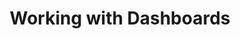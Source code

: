 ---
title: Working with Dashboards
linkTitle: Dashboards
weight: 4
description: >
  **20 minutes**
---